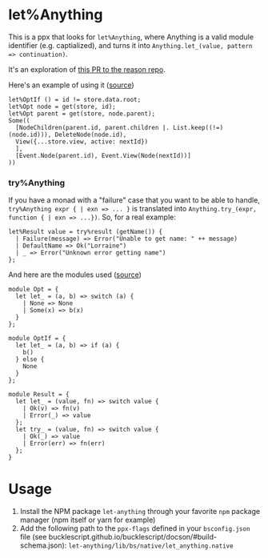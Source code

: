 # let%Anything

This is a ppx that looks for `let%Anything`, where Anything is a valid module identifier (e.g. captialized), and turns it into `Anything.let_(value, pattern => continuation)`.

It's an exploration of [this PR to the reason repo](https://github.com/facebook/reason/pull/2140).

Here's an example of using it ([source](https://github.com/notablemind/renm/blob/949e1583d4df5e6d61ea066767a52828f8f8069b/src/core/Store.re#L116
))
```re
let%OptIf () = id != store.data.root;
let%Opt node = get(store, id);
let%Opt parent = get(store, node.parent);
Some((
  [NodeChildren(parent.id, parent.children |. List.keep((!=)(node.id))), DeleteNode(node.id),
  View({...store.view, active: nextId})
  ],
  [Event.Node(parent.id), Event.View(Node(nextId))]
))
```

### try%Anything

If you have a monad with a "failure" case that you want to be able to handle, `try%Anything expr { | exn => ... }` is translated into `Anything.try_(expr, function { | exn => ...})`.
So, for a real example:
```
let%Result value = try%result (getName()) {
  | Failure(message) => Error("Unable to get name: " ++ message)
  | DefaultName => Ok("Lorraine")
  | _ => Error("Unknown error getting name")
};
```


And here are the modules used ([source](https://github.com/notablemind/renm/blob/949e1583d4df5e6d61ea066767a52828f8f8069b/src/utils/Lets.re))
```re
module Opt = {
  let let_ = (a, b) => switch (a) {
    | None => None
    | Some(x) => b(x)
  }
};

module OptIf = {
  let let_ = (a, b) => if (a) {
    b()
  } else {
    None
  }
};

module Result = {
  let let_ = (value, fn) => switch value {
    | Ok(v) => fn(v)
    | Error(_) => value
  };
  let try_ = (value, fn) => switch value {
    | Ok(_) => value
    | Error(err) => fn(err)
  };
}
```

# Usage

1. Install the NPM package `let-anything` through your favorite `npm` package manager (npm itself or yarn for example)
2. Add the following path to the `ppx-flags` defined in your `bsconfig.json` file (see bucklescript.github.io/bucklescript/docson/#build-schema.json): `let-anything/lib/bs/native/let_anything.native`
